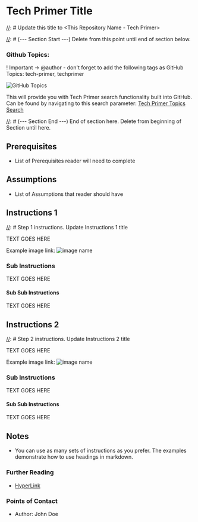 # Tech Primer Title  
[//]: # Update this title to <This Repository Name - Tech Primer>


[//]: # (Once updated, author can remove the below section)
[//]: # (--- Section Start ---) Delete from this point until end of section below.

### Github Topics:

! Important -> @author - don't forget to add the following tags as GitHub Topics: tech-primer, techprimer

![GitHub Topics](./images/techprimer-git-topics.png)

This will provide you with Tech Primer search functionality built into GitHub.
Can be found by navigating to this search parameter:
[Tech Primer Topics Search](https://github.com/orgs/CarMax-Internal/repositories?language=&q=techprimer&sort=&type=all)

[//]: # (--- Section End ---) End of section here. Delete from beginning of Section until here.

## Prerequisites
- List of Prerequisites reader will need to complete


## Assumptions
- List of Assumptions that reader should have


## Instructions 1 
[//]: # Step 1 instructions. Update Instructions 1 title

TEXT GOES HERE

Example image link: ![image name](../images/image_name.png)

### Sub Instructions
TEXT GOES HERE

#### Sub Sub Instructions
TEXT GOES HERE


## Instructions 2 
[//]: # Step 2 instructions. Update Instructions 2 title

TEXT GOES HERE

Example image link: ![image name](../images/image_name.png)

### Sub Instructions
TEXT GOES HERE

#### Sub Sub Instructions
TEXT GOES HERE


## Notes

- You can use as many sets of instructions as you prefer. The examples demonstrate how to use 
headings in markdown.

### Further Reading
- [HyperLink](http://...)


### Points of Contact
- Author: John Doe
